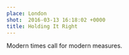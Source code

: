 ```yaml
---
place: London
shot:  2016-03-13 16:18:02 +0000
title: Holding It Right
---
```


Modern times call for modern measures.
